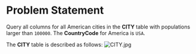 
# Problem Statement
Query all columns for all American cities in the  **CITY**  table with populations larger than  `100000`. The  **CountryCode**  for America is  `USA`.

The  **CITY**  table is described as follows:
![CITY.jpg](https://s3.amazonaws.com/hr-challenge-images/8137/1449729804-f21d187d0f-CITY.jpg)
